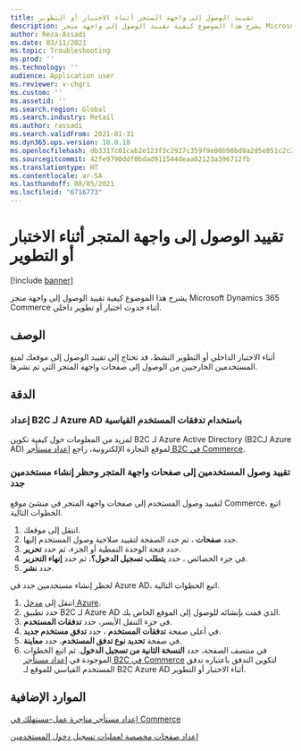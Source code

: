 ```yaml
---
title: تقييد الوصول إلى واجهة المتجر أثناء الاختبار أو التطوير
description: يشرح هذا الموضوع كيفية تقييد الوصول إلى واجهة متجر Microsoft Dynamics 365 Commerce أثناء حدوث اختبار أو تطوير داخلي.
author: Reza-Assadi
ms.date: 03/11/2021
ms.topic: Troubleshooting
ms.prod: ''
ms.technology: ''
audience: Application user
ms.reviewer: v-chgri
ms.custom: ''
ms.assetid: ''
ms.search.region: Global
ms.search.industry: Retail
ms.author: rassadi
ms.search.validFrom: 2021-01-31
ms.dyn365.ops.version: 10.0.18
ms.openlocfilehash: db3317c01cab2e123f3c2927c359f9e00b98bd8a2d5e851c2c20cb4763db1c49
ms.sourcegitcommit: 42fe9790ddf0bdad911544deaa82123a396712fb
ms.translationtype: HT
ms.contentlocale: ar-SA
ms.lasthandoff: 08/05/2021
ms.locfileid: "6716773"
---
```

# <a name="restrict-access-to-a-storefront-during-testing-or-development"></a>تقييد الوصول إلى واجهة المتجر أثناء الاختبار أو التطوير

[!include [banner](../../includes/banner.md)]

يشرح هذا الموضوع كيفية تقييد الوصول إلى واجهة متجر Microsoft Dynamics 365 Commerce أثناء حدوث اختبار أو تطوير داخلي.

## <a name="description"></a>الوصف

أثناء الاختبار الداخلي أو التطوير النشط، قد تحتاج إلى تقييد الوصول إلى موقعك لمنع المستخدمين الخارجيين من الوصول إلى صفحات واجهة المتجر التي تم نشرها.

## <a name="resolution"></a>الدقة

### <a name="set-up-azure-ad-b2c-by-using-standard-user-flows"></a>إعداد B2C لـ Azure AD باستخدام تدفقات المستخدم القياسية

لمزيد من المعلومات حول كيفية تكوين B2C لـ Azure Active Directory (B2Cلـ Azure AD) لموقع التجارة الإلكترونية، راجع [إعداد مستأجر B2C في Commerce](../set-up-b2c-tenant.md).

### <a name="restrict-user-access-to-storefront-pages-and-block-the-creation-of-new-users"></a>تقييد وصول المستخدمين إلى صفحات واجهة المتجر وحظر إنشاء مستخدمين جدد

لتقييد وصول المستخدم إلى صفحات واجهة المتجر في منشئ موقع Commerce، اتبع الخطوات التالية.

1. انتقل إلى موقعك.
1. حدد **صفحات** ، ثم حدد الصفحة لتقييد صلاحية وصول المستخدم إليها.
1. حدد فتحة الوحدة النمطية أو الجزء، ثم حدد **تحرير**.
1. في جزء الخصائص ، حدد **يتطلب تسجيل الدخول؟**، ثم حدد **إنهاء التحرير**.
1. حدد **نشر**.

لحظر إنشاء مستخدمين جدد في Azure AD، اتبع الخطوات التالية.

1. انتقل إلى [مدخل Azure](https://portal.azure.com/).
1. حدد تطبيق B2C لـ Azure AD الذي قمت بإنشائه للوصول إلى الموقع الخاص بك.
1. في جزء التنقل الأيسر، حدد **تدفقات المستخدم**.
1. في أعلى صفحة **تدفقات المستخدم** ، حدد **تدفق مستخدم جديد**.
1. في صفحة **تحديد نوع تدفق المستخدم**، حدد **معاينة**.
1. في منتصف الصفحة، حدد **النسخة الثانية من تسجيل الدخول**. ثم اتبع الخطوات الموجودة في [إعداد مستأجر B2C في Commerce](../set-up-b2c-tenant.md) لتكوين التدفق باعتباره تدفق المستخدم القياسي للموقع لـ B2C Azure AD أثناء الاختبار أو التطوير.

## <a name="additional-resources"></a>الموارد الإضافية

[إعداد مستأجر متاجرة عمل-مستهلك في Commerce](../set-up-b2c-tenant.md)

[إعداد صفحات مخصصة لعمليات تسجيل دخول المستخدمين](../custom-pages-user-logins.md)
